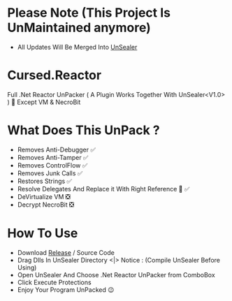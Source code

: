 # Please Note (This Project Is UnMaintained anymore)
- All Updates Will Be Merged Into [UnSealer](https://github.com/CursedLand/UnSealer)

# Cursed.Reactor
Full .Net Reactor UnPacker ( A Plugin Works Together With UnSealer<V1.0> ) 🙂 Except VM &amp; NecroBit


# What Does This UnPack ?

- Removes Anti-Debugger ✅
- Removes Anti-Tamper ✅
- Removes ControlFlow ✅
- Removes Junk Calls ✅
- Restores Strings ✅
- Resolve Delegates And Replace it With Right Reference 🙂 ✅
- DeVirtualize VM ❎
- Decrypt NecroBit ❎

# How To Use 

- Download [Release](https://github.com/CursedLand/Cursed.Reactor/releases/tag/1.0) / Source Code 
- Drag Dlls In UnSealer Directory <|> Notice : (Compile UnSealer Before Using)
- Open UnSealer And Choose .Net Reactor UnPacker from ComboBox
- Click Execute Protections
- Enjoy Your Program UnPacked 😉
